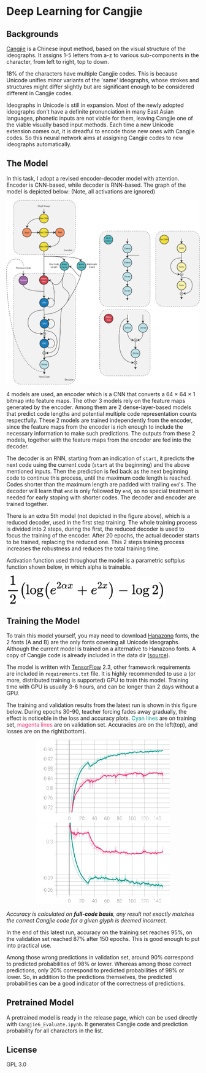 # Deep Learning for Cangjie

## Backgrounds

[Cangjie](https://en.wikipedia.org/wiki/Cangjie_input_method) is a Chinese input method, based on the visual structure of the ideographs. It assigns 1-5 letters from a-z to various sub-components in the character, from left to right, top to down.

18% of the characters have multiple Cangjie codes. This is because Unicode unifies minor variants of the 'same' ideographs, whose strokes and structures might differ slightly but are significant enough to be considered different in Cangjie codes.

Ideographs in Unicode is still in expansion. Most of the newly adopted ideographs don't have a definite pronunciation in many East Asian languages, phonetic inputs are not viable for them, leaving Cangjie one of the viable visually based input methods. Each time a new Unicode extension comes out, it is dreadful to encode those new ones with Cangjie codes. So this neural network aims at assigning Cangjie codes to new ideographs automatically.

## The Model

In this task, I adopt a revised encoder-decoder model with attention. Encoder is CNN-based, while decoder is RNN-based. The graph of the model is depicted below: (Note, all activations are ignored)

![Model Graph](/Figures/graph.svg "Model Graph")

4 models are used, an encoder which is a CNN that converts a 64 × 64 × 1 bitmap into feature maps. The other 3 models rely on the feature maps generated by the encoder. Among them are 2 dense-layer-based models that predict code lengths and potential multiple code representation counts respectfully. These 2 models are trained independently from the encoder, since the feature maps from the encoder is rich enough to include the necessary information to make such predictions. The outputs from these 2 models, together with the feature maps from the encoder are fed into the decoder.

The decoder is an RNN, starting from an indication of `start`, it predicts the next code using the current code (`start` at the beginning) and the above mentioned inputs. Then the prediction is fed back as the next beginning code to continue this process, until the maximum code length is reached. Codes shorter than the maximum length are padded with trailing `end`'s. The decoder will learn that `end` is only followed by `end`, so no special treatment is needed for early stoping with shorter codes. The decoder and encoder are trained together.

There is an extra 5th model (not depicted in the figure above), which is a reduced decoder, used in the first step training. The whole training process is divided into 2 steps, during the first, the reduced decoder is used to focus the training of the encoder. After 20 epochs, the actual decoder starts to be trained, replacing the reduced one. This 2 steps training process increases the robustness and reduces the total training time.

Activation function used throughout the model is a parametric softplus function shown below, in which alpha is trainable.

![Activation Function](/Figures/equation.svg "Parametric Softplus")

## Training the Model

To train this model yourself, you may need to download [Hanazono](https://fonts.jp/hanazono/) fonts, the 2 fonts (A and B) are the only fonts covering all Unicode ideographs. Although the current model is trained on a alternative to Hanazono fonts. A copy of Cangjie code is already included in the data dir ([source](https://github.com/rime-aca/rime-cangjie6)).

The model is written with [TensorFlow](https://www.tensorflow.org) 2.3, other framework requirements are included in `requirements.txt` file. It is highly recommended to use a (or more, distributed training is supported) GPU to train this model. Training time with GPU is usually 3-6 hours, and can be longer than 2 days without a GPU.

The training and validation results from the latest run is shown in this figure below. During epochs 30-90, teacher forcing fades away gradually, the effect is noticeble in the loss and accuracy plots. <span style="color: #029988">Cyan lines</span> are on training set, <span style="color: #EE3377">magenta lines</span> are on validation set. Accuracies are on the left(top), and losses are on the right(bottom).

<p align="middle">
  <img src="/Figures/accuracy.svg" alt="Accuracy" title="Accuracy" width="350"/>
  <img src="/Figures/loss.svg" alt="Loss" title="Loss" width="350"/>
</p>

*Accuracy is calculated on **full-code basis**, any result not exactly matches the correct Cangjie code for a given glyph is deemed incorrect.*

In the end of this latest run, accuracy on the training set reaches 95%, on the validation set reached 87% after 150 epochs. This is good enough to put into practical use.

Among those wrong predictions in validation set, around 90% correspond to predicted probabilities of 98% or lower. Whereas among those correct predictions, only 20% correspond to predicted probabilities of 98% or lower. So, in addition to the predictions themselves, the predicted probabilities can be a good indicator of the correctness of predictions.

## Pretrained Model

A pretrained model is ready in the release page, which can be used directly with `Cangjie6_Evaluate.ipynb`. It generates Cangjie code and prediction probability for all charactors in the list.

## License

GPL 3.0
